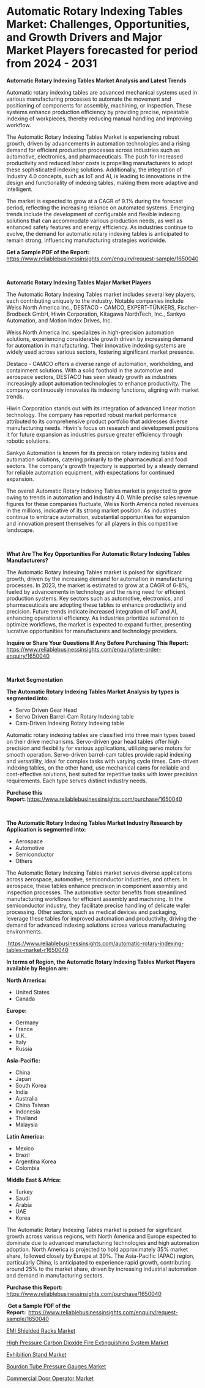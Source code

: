 <p><h1>Automatic Rotary Indexing Tables Market: Challenges, Opportunities, and Growth Drivers and Major Market Players forecasted for period from 2024 - 2031</h1></p><p><strong>Automatic Rotary Indexing Tables Market Analysis and Latest Trends</strong></p>
<p><p>Automatic rotary indexing tables are advanced mechanical systems used in various manufacturing processes to automate the movement and positioning of components for assembly, machining, or inspection. These systems enhance production efficiency by providing precise, repeatable indexing of workpieces, thereby reducing manual handling and improving workflow.</p><p>The Automatic Rotary Indexing Tables Market is experiencing robust growth, driven by advancements in automation technologies and a rising demand for efficient production processes across industries such as automotive, electronics, and pharmaceuticals. The push for increased productivity and reduced labor costs is propelling manufacturers to adopt these sophisticated indexing solutions. Additionally, the integration of Industry 4.0 concepts, such as IoT and AI, is leading to innovations in the design and functionality of indexing tables, making them more adaptive and intelligent.</p><p>The market is expected to grow at a CAGR of 9.1% during the forecast period, reflecting the increasing reliance on automated systems. Emerging trends include the development of configurable and flexible indexing solutions that can accommodate various production needs, as well as enhanced safety features and energy efficiency. As industries continue to evolve, the demand for automatic rotary indexing tables is anticipated to remain strong, influencing manufacturing strategies worldwide.</p></p>
<p><strong>Get a Sample PDF of the Report:&nbsp;</strong> <a href="https://www.reliablebusinessinsights.com/enquiry/request-sample/1650040?utm_campaign=1121&utm_medium=2&utm_source=Github&utm_content=ia&utm_term=18102024&utm_id=automatic-rotary-indexing-tables">https://www.reliablebusinessinsights.com/enquiry/request-sample/1650040</a></p>
<p>&nbsp;</p>
<p><strong>Automatic Rotary Indexing Tables Major Market Players</strong></p>
<p><p>The Automatic Rotary Indexing Tables market includes several key players, each contributing uniquely to the industry. Notable companies include Weiss North America Inc., DESTACO - CAMCO, EXPERT-TÜNKERS, Fischer-Brodbeck GmbH, Hiwin Corporation, Kitagawa NorthTech, Inc., Sankyo Automation, and Motion Index Drives, Inc.</p><p>Weiss North America Inc. specializes in high-precision automation solutions, experiencing considerable growth driven by increasing demand for automation in manufacturing. Their innovative indexing systems are widely used across various sectors, fostering significant market presence.</p><p>Destaco - CAMCO offers a diverse range of automation, workholding, and containment solutions. With a solid foothold in the automotive and aerospace sectors, DESTACO has seen steady growth as industries increasingly adopt automation technologies to enhance productivity. The company continuously innovates its indexing functions, aligning with market trends.</p><p>Hiwin Corporation stands out with its integration of advanced linear motion technology. The company has reported robust market performance attributed to its comprehensive product portfolio that addresses diverse manufacturing needs. Hiwin's focus on research and development positions it for future expansion as industries pursue greater efficiency through robotic solutions.</p><p>Sankyo Automation is known for its precision rotary indexing tables and automation solutions, catering primarily to the pharmaceutical and food sectors. The company's growth trajectory is supported by a steady demand for reliable automation equipment, with expectations for continued expansion.</p><p>The overall Automatic Rotary Indexing Tables market is projected to grow owing to trends in automation and Industry 4.0. While precise sales revenue figures for these companies fluctuate, Weiss North America noted revenues in the millions, indicative of its strong market position. As industries continue to embrace automation, substantial opportunities for expansion and innovation present themselves for all players in this competitive landscape.</p></p>
<p>&nbsp;</p>
<p><strong>What Are The Key Opportunities For Automatic Rotary Indexing Tables Manufacturers?</strong></p>
<p><p>The Automatic Rotary Indexing Tables market is poised for significant growth, driven by the increasing demand for automation in manufacturing processes. In 2023, the market is estimated to grow at a CAGR of 6-8%, fueled by advancements in technology and the rising need for efficient production systems. Key sectors such as automotive, electronics, and pharmaceuticals are adopting these tables to enhance productivity and precision. Future trends indicate increased integration of IoT and AI, enhancing operational efficiency. As industries prioritize automation to optimize workflows, the market is expected to expand further, presenting lucrative opportunities for manufacturers and technology providers.</p></p>
<p><strong>Inquire or Share Your Questions If Any Before Purchasing This Report:</strong> <a href="https://www.reliablebusinessinsights.com/enquiry/pre-order-enquiry/1650040?utm_campaign=1121&utm_medium=2&utm_source=Github&utm_content=ia&utm_term=18102024&utm_id=automatic-rotary-indexing-tables">https://www.reliablebusinessinsights.com/enquiry/pre-order-enquiry/1650040</a></p>
<p>&nbsp;</p>
<p><strong>Market Segmentation</strong></p>
<p><strong>The Automatic Rotary Indexing Tables Market Analysis by types is segmented into:</strong></p>
<p><ul><li>Servo Driven Gear Head</li><li>Servo Driven Barrel-Cam Rotary Indexing table</li><li>Cam-Driven Indexing Rotary Indexing table</li></ul></p>
<p><p>Automatic rotary indexing tables are classified into three main types based on their drive mechanisms. Servo-driven gear head tables offer high precision and flexibility for various applications, utilizing servo motors for smooth operation. Servo-driven barrel-cam tables provide rapid indexing and versatility, ideal for complex tasks with varying cycle times. Cam-driven indexing tables, on the other hand, use mechanical cams for reliable and cost-effective solutions, best suited for repetitive tasks with lower precision requirements. Each type serves distinct industry needs.</p></p>
<p><strong>Purchase this Report:&nbsp;</strong><a href="https://www.reliablebusinessinsights.com/purchase/1650040?utm_campaign=1121&utm_medium=2&utm_source=Github&utm_content=ia&utm_term=18102024&utm_id=automatic-rotary-indexing-tables">https://www.reliablebusinessinsights.com/purchase/1650040</a></p>
<p>&nbsp;</p>
<p><strong>The Automatic Rotary Indexing Tables Market Industry Research by Application is segmented into:</strong></p>
<p><ul><li>Aerospace</li><li>Automotive</li><li>Semiconductor</li><li>Others</li></ul></p>
<p><p>The Automatic Rotary Indexing Tables market serves diverse applications across aerospace, automotive, semiconductor industries, and others. In aerospace, these tables enhance precision in component assembly and inspection processes. The automotive sector benefits from streamlined manufacturing workflows for efficient assembly and machining. In the semiconductor industry, they facilitate precise handling of delicate wafer processing. Other sectors, such as medical devices and packaging, leverage these tables for improved automation and productivity, driving the demand for advanced indexing solutions across various manufacturing environments.</p></p>
<p><a href="https://www.reliablebusinessinsights.com/automatic-rotary-indexing-tables-market-r1650040?utm_campaign=1121&utm_medium=2&utm_source=Github&utm_content=ia&utm_term=18102024&utm_id=automatic-rotary-indexing-tables">&nbsp;https://www.reliablebusinessinsights.com/automatic-rotary-indexing-tables-market-r1650040</a></p>
<p><strong>In terms of Region, the Automatic Rotary Indexing Tables Market Players available by Region are:</strong></p>
<p>
    <p> <strong> North America: </strong>
        <ul>
            <li>United States</li>
            <li>Canada</li>
        </ul>
        </p> 
    <p> <strong> Europe: </strong>
        <ul>
            <li>Germany</li>
            <li>France</li>
            <li>U.K.</li>
            <li>Italy</li>
            <li>Russia</li>
        </ul>
        </p> 
    <p> <strong> Asia-Pacific: </strong>
        <ul>
            <li>China</li>
            <li>Japan</li>
            <li>South Korea</li>
            <li>India</li>
            <li>Australia</li>
            <li>China Taiwan</li>
            <li>Indonesia</li>
            <li>Thailand</li>
            <li>Malaysia</li>
        </ul>
        </p> 
    <p> <strong> Latin America: </strong>
        <ul>
            <li>Mexico</li>
            <li>Brazil</li>
            <li>Argentina Korea</li>
            <li>Colombia</li>
        </ul>
        </p> 
    <p> <strong> Middle East & Africa: </strong>
        <ul>
            <li>Turkey</li>
            <li>Saudi</li>
            <li>Arabia</li>
            <li>UAE</li>
            <li>Korea</li>
        </ul>
    </p>
    </p>
<p><p>The Automatic Rotary Indexing Tables market is poised for significant growth across various regions, with North America and Europe expected to dominate due to advanced manufacturing technologies and high automation adoption. North America is projected to hold approximately 35% market share, followed closely by Europe at 30%. The Asia-Pacific (APAC) region, particularly China, is anticipated to experience rapid growth, contributing around 25% to the market share, driven by increasing industrial automation and demand in manufacturing sectors.</p></p>
<p><strong>Purchase this Report: </strong><a href="https://www.reliablebusinessinsights.com/purchase/1650040?utm_campaign=1121&utm_medium=2&utm_source=Github&utm_content=ia&utm_term=18102024&utm_id=automatic-rotary-indexing-tables">https://www.reliablebusinessinsights.com/purchase/1650040</a></p>
<p>&nbsp;<strong>Get a Sample PDF of the Report:&nbsp;&nbsp;</strong><a href="https://www.reliablebusinessinsights.com/enquiry/request-sample/1650040?utm_campaign=1121&utm_medium=2&utm_source=Github&utm_content=ia&utm_term=18102024&utm_id=automatic-rotary-indexing-tables">https://www.reliablebusinessinsights.com/enquiry/request-sample/1650040</a></p>
<p><strong></strong></p>
<p><p><a href="https://github.com/brindal51/Market-Research-Report-List-1/blob/main/emi-shielded-racks-market.md?utm_campaign=1121&utm_medium=2&utm_source=Github&utm_content=ia&utm_term=18102024&utm_id=automatic-rotary-indexing-tables">EMI Shielded Racks Market</a></p><p><a href="https://github.com/fadrijbtavist/Market-Research-Report-List-1/blob/main/high-pressure-carbon-dioxide-fire-extinguishing-system-market.md?utm_campaign=1121&utm_medium=2&utm_source=Github&utm_content=ia&utm_term=18102024&utm_id=automatic-rotary-indexing-tables">High Pressure Carbon Dioxide Fire Extinguishing System Market</a></p><p><a href="https://www.linkedin.com/pulse/insights-exhibition-stand-market-size-which-expanding-uhfic?utm_campaign=1121&utm_medium=2&utm_source=Github&utm_content=ia&utm_term=18102024&utm_id=automatic-rotary-indexing-tables">Exhibition Stand Market</a></p><p><a href="https://issuu.com/reportprime-2/docs/bourdon-tube-pressure-gauges-market_b8b8532bff5d0e?utm_campaign=1121&utm_medium=2&utm_source=Github&utm_content=ia&utm_term=18102024&utm_id=automatic-rotary-indexing-tables">Bourdon Tube Pressure Gauges Market</a></p><p><a href="https://issuu.com/reportprime-2/docs/commercial-door-operator-market-siz_39220bf0922127?utm_campaign=1121&utm_medium=2&utm_source=Github&utm_content=ia&utm_term=18102024&utm_id=automatic-rotary-indexing-tables">Commercial Door Operator Market</a></p></p>